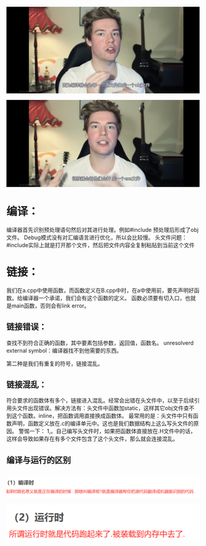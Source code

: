 
![](attachments/编译与链接_image_0.jpg)

![](attachments/编译与链接_image_1.jpg)
# 编译：
编译器首先识别预处理语句然后对其进行处理。例如#include 预处理后形成了obj文件。
Debug模式没有对汇编语言进行优化，所以会比较慢。
头文件问题：#include实际上就是打开那个文件，然后把文件内容全复制粘贴到当前这个文件

# 链接：
我们在a.cpp中使用函数，而函数定义在B.cpp中时，在a中使用前，要先声明好函数。给编译器一个承诺，我们会有这个函数的定义。
函数必须要有切入口，也就是main函数，否则会有link error。
##    链接错误：
   查找不到符合正确的函数，其中要素包括参数，返回值，函数名。
unresolverd external symbol：编译器找不到他需要的东西。

第二种是我们有重复的符号，链接混乱。
##    链接混乱：
   符合要求的函数体有多个，链接进入混乱。经常会出错在头文件中，以至于后续引用头文件出现错误。解决方法有：头文件中函数加static，这样其它obj文件查不到这个函数。inline，把函数调用直接换成函数体。 最常用的是：头文件中只有函数声明，函数定义放在.c的编译单元中。这也是我们数据结构上这么写头文件的原因。
警惕一下：
1,。自己编写头文件时，如果把函数体直接放在.H文件中的话，这样会导致如果存在有多个文件包含了这个头文件，那么就会连接混乱。
  
## 编译与运行的区别
##    
![](attachments/编译与链接_image_2.png)

![](attachments/编译与链接_image_3.png)
